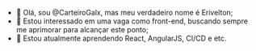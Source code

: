 - 👋 Olá, sou @CarteiroGalx, mas meu verdadeiro nome é Erivelton;
- 👀 Estou interessado em uma vaga como front-end, buscando sempre me aprimorar para alcançar este ponto;
- 🌱 Estou atualmente aprendendo React, AngularJS, CI/CD e etc.

<!---
CarteiroGalx/CarteiroGalx is a ✨ special ✨ repository because its `README.md` (this file) appears on your GitHub profile.
You can click the Preview link to take a look at your changes.
--->
